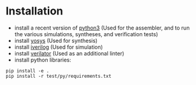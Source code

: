 # Installation

- install a recent version of [python3](https://www.python.org/)   (Used for the assembler, and to run the various simulations, syntheses, and verification tests)
- install [yosys](https://yosyshq.net/yosys/)  (Used for synthesis)
- install [iverilog](https://steveicarus.github.io/iverilog/)  (Used for simulation)
- install [verilator](https://www.veripool.org/verilator/)  (Used as an additional linter)
- install python libraries:
```
pip install -e .
pip install -r test/py/requirements.txt
```
